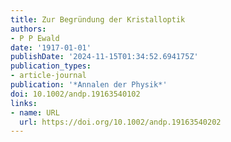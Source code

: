 ```yaml
---
title: Zur Begründung der Kristalloptik
authors:
- P P Ewald
date: '1917-01-01'
publishDate: '2024-11-15T01:34:52.694175Z'
publication_types:
- article-journal
publication: '*Annalen der Physik*'
doi: 10.1002/andp.19163540102
links:
- name: URL
  url: https://doi.org/10.1002/andp.19163540202
---
```

